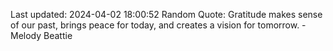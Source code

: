 Last updated: 2024-04-02 18:00:52
Random Quote: Gratitude makes sense of our past, brings peace for today, and creates a vision for tomorrow. - Melody Beattie